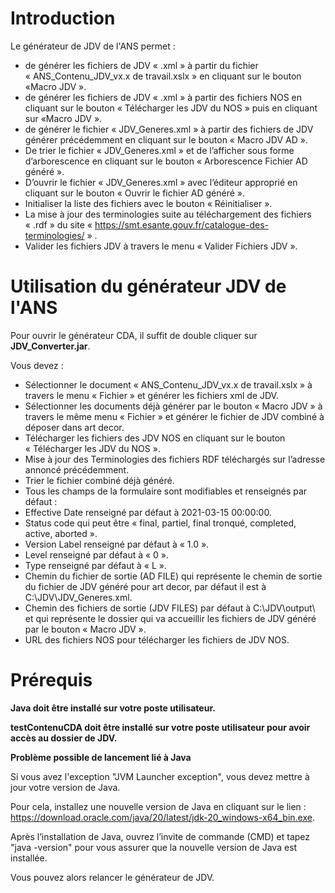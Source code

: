 ﻿# Introduction

Le générateur de JDV de l'ANS permet :

- de générer les fichiers de JDV « .xml » à partir du fichier « ANS\_Contenu\_JDV\_vx.x de travail.xslx » en cliquant sur le bouton «Macro JDV ».
- de générer les fichiers de JDV « .xml » à partir des fichiers NOS en cliquant sur le bouton « Télécharger les JDV du NOS » puis en cliquant sur «Macro JDV ».
- de générer le fichier « JDV\_Generes.xml » à partir des fichiers de JDV générer précédemment en cliquant sur le bouton « Macro JDV AD ».
- De trier le fichier « JDV\_Generes.xml » et de l’afficher sous forme d’arborescence en cliquant sur le bouton « Arborescence Fichier AD généré ».
- D’ouvrir le fichier « JDV\_Generes.xml » avec l’éditeur approprié en cliquant sur le bouton « Ouvrir le fichier AD généré ».
- Initialiser la liste des fichiers  avec le bouton « Réinitialiser ».
- La mise à jour des terminologies suite au téléchargement des fichiers « .rdf » du site « <https://smt.esante.gouv.fr/catalogue-des-terminologies/> » .
- Valider les fichiers JDV à travers le menu « Valider Fichiers JDV ».
# Utilisation du générateur JDV de l'ANS

Pour ouvrir le générateur CDA, il suffit de double cliquer sur **JDV\_Converter.jar**.

Vous devez :

- Sélectionner le document « ANS\_Contenu\_JDV\_vx.x de travail.xslx » à travers le menu « Fichier » et générer les fichiers xml de JDV.
- Sélectionner les documents déjà générer par le bouton « Macro JDV » à travers le même menu « Fichier » et générer le fichier de JDV combiné à déposer dans art decor.
- Télécharger les fichiers des JDV NOS en cliquant sur le bouton « Télécharger les JDV du NOS ».
- Mise à jour des Terminologies des fichiers RDF téléchargés sur l’adresse annoncé précédemment.  
- Trier le fichier combiné déjà généré.
- Tous les champs de la formulaire sont modifiables et renseignés par défaut :
- Effective Date renseigné par défaut à 2021-03-15 00:00:00.
- Status code qui peut être « final, partiel, final tronqué, completed, active, aborted ».
- Version Label  renseigné par défaut à « 1.0 ».
- Level renseigné par défaut à « 0 ».
- Type renseigné par défaut à « L ».
- Chemin du fichier de sortie (AD FILE) qui représente le chemin de sortie du fichier de JDV généré pour art decor, par défaut il est à C:\JDV\JDV\_Generes.xml.
- Chemin des fichiers de sortie (JDV FILES) par défaut à C:\JDV\output\ et qui représente le dossier qui va accueillir les fichiers de JDV généré par le bouton « Macro JDV ».  
- URL des fichiers NOS pour télécharger les fichiers de JDV NOS.

# Prérequis
**Java doit être installé sur votre poste utilisateur.**

**testContenuCDA doit être installé sur votre poste utilisateur pour avoir accès au dossier de JDV.**

**Problème possible de lancement lié à Java**

Si vous avez l'exception "JVM Launcher exception", vous devez mettre à jour votre version de Java.

Pour cela, installez une nouvelle version de Java en cliquant sur le lien : <https://download.oracle.com/java/20/latest/jdk-20_windows-x64_bin.exe>.

Après l’installation de Java, ouvrez l’invite de commande (CMD) et tapez "java -version" pour vous assurer que la nouvelle version de Java est installée.

Vous pouvez alors relancer le générateur de JDV.
